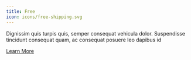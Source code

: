 ```yaml
---
title: Free
icon: icons/free-shipping.svg
---
```


Dignissim quis turpis quis, semper consequat vehicula dolor. Suspendisse tincidunt consequat quam, ac consequat posuere leo dapibus id

<a class="uk-button uk-button-primary" href="/contact/">Learn More</a>

